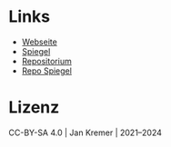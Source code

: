 # Links

- [Webseite](https://jankremer.eu)
- [Spiegel](https://kremer.codeberg.page)
- [Repositorium](https://codeberg.org/kremer/jankremer.eu)
- [Repo Spiegel](https://https://git.disroot.org/kremer/jankremer.eu)

# Lizenz

CC-BY-SA 4.0 \| Jan Kremer \| 2021–2024
